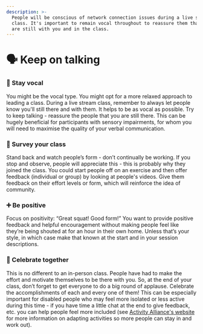 ```yaml
---
description: >-
  People will be conscious of network connection issues during a live stream
  class. It's important to remain vocal throughout to reassure them that they
  are still with you and in the class.
---
```


# 🗣 Keep on talking

### 📣 Stay vocal

You might be the vocal type. You might opt for a more relaxed approach to leading a class. During a live stream class, remember to always let people know you'll still there and with them. It helps to be as vocal as possible. Try to keep talking - reassure the people that you are still there. This can be hugely beneficial for participants with sensory impairments, for whom you will need to maximise the quality of your verbal communication.

### 🧐 Survey your class

Stand back and watch people’s form - don’t continually be working. If you stop and observe, people will appreciate this - this is probably why they joined the class. You could start people off on an exercise and then offer feedback \(individual or group\) by looking at people's videos. Give them feedback on their effort levels or form, which will reinforce the idea of community.

### ➕ Be positive

Focus on positivity: “Great squat! Good form!” You want to provide positive feedback and helpful encouragement without making people feel like they’re being shouted at for an hour in their own home. Unless that’s your style, in which case make that known at the start and in your session descriptions.

### 🥳 Celebrate together

This is no different to an in-person class. People have had to make the effort and motivate themselves to be there with you. So, at the end of your class, don’t forget to get everyone to do a big round of applause. Celebrate the accomplishments of each and every one of them! This can be especially important for disabled people who may feel more isolated or less active during this time - if you have time a little chat at the end to give feedback, etc. you can help people feel more included \(see [Activity Alliance's website](http://www.activityalliance.org.uk/get-active/at-home/adapting-activities) for more information on adapting activities so more people can stay in and work out\).

